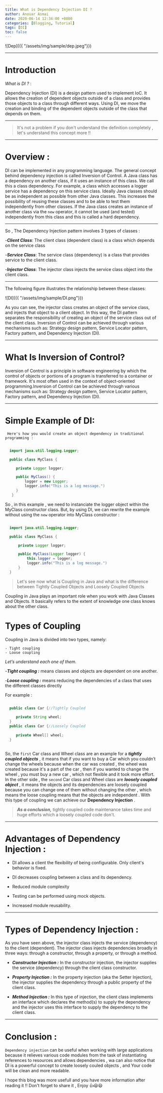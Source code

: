 ```yaml
---
title: What is Dependency Injection DI ?
author: Anouar Asmai
date: 2020-06-14 12:34:00 +0800
categories: [Blogging, Tutorial]
tags: [DI]
toc: false
---
```


![Dep]({{ "/assets/img/sample/dep.jpeg"}})

---

# Introduction

   *What is DI ?* : 
   
   Dependency Injection (DI) is a design pattern used to implement IoC. It allows the creation of dependent objects outside of a class and provides those objects to a class through different ways. Using DI, we move the creation and binding of the dependent objects outside of the class that depends on them.
 
 ***
 
> It's not a problem if you don't understand the definition completely , let's understand this concept more !!

***

# Overview :

  DI can be implemented in any programming language. The general concept behind dependency injection is called Inversion of Control.
A Java class has a dependency on another class, if it uses an instance of this class. We call this a class dependency. For example, a class which accesses a logger service has a dependency on this service class.
Ideally Java classes should be as independent as possible from other Java classes. This increases the possibility of reusing these classes and to be able to test them independently from other classes.
If the Java class creates an instance of another class via the `new` operator, it cannot be used (and tested) independently from this class and this is called a hard dependency.
 
 
***
 
So , The Dependency Injection pattern involves 3 types of classes :

 -***Client Class***: The client class (dependent class) is a class which depends on the service class

 -***Service Class***: The service class (dependency) is a class that provides service to the client class.

 -***Injector Class***: The injector class injects the service class object into the client class.

***

The following figure illustrates the relationship between these classes:

![DI]({{ "/assets/img/sample/DI.png"}})

As you can see, the injector class creates an object of the service class, and injects that object to a client object. In this way, the DI pattern separates the responsibility of creating an object of the service class out of the client class. Inversion of Control can be achieved through various mechanisms such as: Strategy design pattern, Service Locator pattern, Factory pattern, and Dependency Injection (DI).

***


# What Is Inversion of Control?

 Inversion of Control is a principle in software engineering by which the control of objects or portions of a program is transferred to a container or framework. It's most often used in the context of object-oriented programming.Inversion of Control can be achieved through various mechanisms such as: Strategy design pattern, Service Locator pattern, Factory pattern, and Dependency Injection (DI).
 
 ***
 
 # Simple Example of DI:
 
 
     Here's how you would create an object dependency in traditional programming :
 
 ```java
 
   import java.util.logging.Logger;

   public class MyClass {

      private Logger logger;

      public MyClass() {
          logger = new Logger;
          logger.info("This is a log message.")
      }
    }
  ```
 
So , in this example , we need to instanciate the logger object within the MyClass constructor class.
But, by using DI, we can rewrite the example without using the `new` operator into MyClass constructor :


```java

  import java.util.logging.Logger;

  public class MyClass {

      private Logger logger;

      public MyClass(Logger logger) {
          this.logger = logger;
          logger.info("This is a log message.")
      }
  }
```


 
> Let's see now what is Coupling in Java and what is the difference between Tightly Coupled Objects and Loosely Coupled Objects


 Coupling in Java plays an important role when you work with Java Classes and Objects. It basically refers to the extent of knowledge one class knows about the other class.
 
 
 
# Types of Coupling

Coupling in Java is divided into two types, namely:

    - Tight coupling
    - Loose coupling
    
*Let’s understand each one of them.*


 -***Tight coupling :*** means classes and objects are dependent on one another.
 
 -***Loose coupling :*** means reducing the dependencies of a class that uses the different classes directly

For example :

```java

  public class Car {//Tightly Coupled
  
     private String wheel;
  }
  public class Car {//Loosely Coupled
  
     private Wheel[] wheel;   
  }
  
```


 So, the `first` Car class and Wheel class are an example for a ***tightly coupled objects*** , it means that if you want to buy a Car which you couldn’t change the wheels because when the car was created , the wheel was created because it's a part of the car , then if you wanted to change the wheel , you must buy a new car , which not flexible and it took more effort. In the other side , the `second` Car class and Wheel class are ***loosely coupled object*** , it means the objects and its dependencies are loosely coupled because you can change one of them without changing the other , which means the loose coupling means that the objects are independent . With this type of coupling we can achieve our **Dependency Injection** .
 
 
  > ***As a conclusion,*** tightly coupled code maintenance takes time and huge efforts which a loosely coupled code don't.
  
  
  ***
  
  
  
# Advantages of Dependency Injection :
  
  
   - DI allows a client the flexibility of being configurable. Only client's behavior is fixed.
   
   - DI decreases coupling between a class and its dependency.
   
   - Reduced module complexity
   
   - Testing can be performed using mock objects.
   
   - Increased module reusability.
   
  ***
   
# Types of Dependency Injection :
   

   As you have seen above, the injector class injects the service (dependency) to the client (dependent). The injector class injects dependencies broadly in three ways: through a constructor, through a property, or through a method.

   - ***Constructor Injection :*** In the constructor injection, the injector supplies the service (dependency) through the client class constructor.

   - ***Property Injection :*** In the property injection (aka the Setter Injection), the injector supplies the dependency through a public property of the client class.

   - ***Method Injection :*** In this type of injection, the client class implements an interface which declares the method(s) to supply the dependency and the injector uses this interface to supply the dependency to the client class.
   
***

# Conclusion :
 
  `Dependency injection` can be useful when working with large applications because it relieves various code modules from the task of instantiating references to resources and allows dependencies , wa can also notice that DI is a powerful concept to create loosely couled objects , and Your code will be clean and more readable.
  
  I hope this blog was more usefull and you have more information after reading it !! Don't forget to share it , Enjoy 👍😃😃



